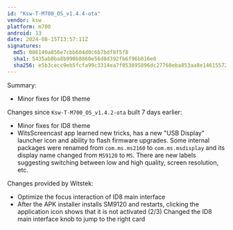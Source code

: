 ```yaml
---
id: "Ksw-T-M700_OS_v1.4.4-ota"
vendor: ksw
platform: m700
android: 13
date: 2024-08-15T13:57:11Z
signatures:
  md5: 086140a856e7cbb604d0c6b7bdf8f5f8
  sha1: 5435ab0ba8b990b8860e56d8d392fb6f96b816e0
  sha256: e5b3cecc9eb5fcfa99c3314ea7f053895896dc27760eba853aa8e14615572286
---
```

Summary:
- Minor fixes for ID8 theme

Changes since `Ksw-T-M700_OS_v1.4.2-ota` built 7 days earlier:
- Minor fixes for ID8 theme
- WitsScreencast app learned new tricks, has a new "USB Display" launcher icon and ability to flash firmware upgrades. Some internal packages were renamed from `com.ms.ms2160` to `com.ms.msdisplay` and its display name changed from `MS9120` to `MS`. There are new labels suggesting switching between low and high quality, screen resolution, etc.

Changes provided by Witstek:
- Optimize the focus interaction of ID8 main interface
- After the APK installer installs SM9120 and restarts, clicking the application icon shows that it is not activated (2/3) Changed the ID8 main interface knob to jump to the right card